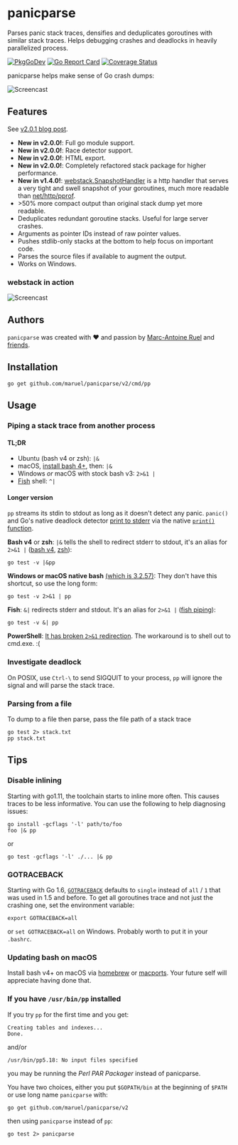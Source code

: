 # panicparse

Parses panic stack traces, densifies and deduplicates goroutines with similar
stack traces. Helps debugging crashes and deadlocks in heavily parallelized
process.

[![PkgGoDev](https://pkg.go.dev/badge/github.com/maruel/panicparse/v2/stack)](https://pkg.go.dev/github.com/maruel/panicparse/v2/stack)
[![Go Report Card](https://goreportcard.com/badge/github.com/maruel/panicparse/v2)](https://goreportcard.com/report/github.com/maruel/panicparse/v2)
[![Coverage Status](https://codecov.io/gh/maruel/panicparse/graph/badge.svg)](https://codecov.io/gh/maruel/panicparse)


panicparse helps make sense of Go crash dumps:

![Screencast](https://raw.githubusercontent.com/wiki/maruel/panicparse/parse.gif "Screencast")


## Features

See [v2.0.1 blog post](https://maruel.ca/post/panicparse-2.0.1/).

   * **New in v2.0.0!**: Full go module support.
   * **New in v2.0.0!**: Race detector support.
   * **New in v2.0.0!**: HTML export.
   * **New in v2.0.0!**: Completely refactored stack package for higher
     performance.
   * **New in v1.4.0!**:
     [webstack.SnapshotHandler](https://pkg.go.dev/github.com/maruel/panicparse/v2/stack/webstack#SnapshotHandler)
     is a http handler that serves a very tight and swell snapshot of your
     goroutines, much more readable than
     [net/http/pprof](https://golang.org/pkg/net/http/pprof).
   * &gt;50% more compact output than original stack dump yet more readable.
   * Deduplicates redundant goroutine stacks. Useful for large server crashes.
   * Arguments as pointer IDs instead of raw pointer values.
   * Pushes stdlib-only stacks at the bottom to help focus on important code.
   * Parses the source files if available to augment the output.
   * Works on Windows.


### webstack in action

![Screencast](https://raw.githubusercontent.com/wiki/maruel/panicparse/panicparse_webstack.gif "Screencast")


## Authors

`panicparse` was created with ❤️️ and passion by [Marc-Antoine
Ruel](https://github.com/maruel) and
[friends](https://github.com/maruel/panicparse/graphs/contributors).


## Installation

    go get github.com/maruel/panicparse/v2/cmd/pp


## Usage

### Piping a stack trace from another process

#### TL;DR

   * Ubuntu (bash v4 or zsh): `|&`
   * macOS, [install bash 4+](README.md#updating-bash-on-macos), then: `|&`
   * Windows _or_ macOS with stock bash v3: `2>&1 |`
   * [Fish](http://fishshell.com/) shell: `^|`


#### Longer version

`pp` streams its stdin to stdout as long as it doesn't detect any panic.
`panic()` and Go's native deadlock detector [print to
stderr](https://golang.org/src/runtime/panic1.go) via the native [`print()`
function](https://golang.org/pkg/builtin/#print).


**Bash v4** or **zsh**: `|&` tells the shell to redirect stderr to stdout,
it's an alias for `2>&1 |` ([bash
v4](https://www.gnu.org/software/bash/manual/bash.html#Pipelines),
[zsh](http://zsh.sourceforge.net/Doc/Release/Shell-Grammar.html#Simple-Commands-_0026-Pipelines)):

    go test -v |&pp


**Windows or macOS native bash** [(which is
3.2.57)](http://meta.ath0.com/2012/02/05/apples-great-gpl-purge/): They don't
have this shortcut, so use the long form:

    go test -v 2>&1 | pp


**Fish**: `&|` redirects stderr and stdout. It's an alias for `2>&1 |` 
([fish piping](https://fishshell.com/docs/current/index.html#piping)):

    go test -v &| pp


**PowerShell**: [It has broken `2>&1` redirection](https://connect.microsoft.com/PowerShell/feedback/details/765551/in-powershell-v3-you-cant-redirect-stderr-to-stdout-without-generating-error-records). The workaround is to shell out to cmd.exe. :(


### Investigate deadlock

On POSIX, use `Ctrl-\` to send SIGQUIT to your process, `pp` will ignore
the signal and will parse the stack trace.


### Parsing from a file

To dump to a file then parse, pass the file path of a stack trace

    go test 2> stack.txt
    pp stack.txt


## Tips

### Disable inlining

Starting with go1.11, the toolchain starts to inline more often. This causes
traces to be less informative. You can use the following to help diagnosing
issues:

    go install -gcflags '-l' path/to/foo
    foo |& pp

or

    go test -gcflags '-l' ./... |& pp


### GOTRACEBACK

Starting with Go 1.6, [`GOTRACEBACK`](https://golang.org/pkg/runtime/) defaults
to `single` instead of `all` / `1` that was used in 1.5 and before. To get all
goroutines trace and not just the crashing one, set the environment variable:

    export GOTRACEBACK=all

or `set GOTRACEBACK=all` on Windows. Probably worth to put it in your `.bashrc`.


### Updating bash on macOS

Install bash v4+ on macOS via [homebrew](http://brew.sh) or
[macports](https://www.macports.org/). Your future self will appreciate having
done that.


### If you have `/usr/bin/pp` installed

If you try `pp` for the first time and you get:

    Creating tables and indexes...
    Done.

and/or

    /usr/bin/pp5.18: No input files specified

you may be running the _Perl PAR Packager_ instead of panicparse.

You have two choices, either you put `$GOPATH/bin` at the beginning of `$PATH`
or use long name `panicparse` with:

    go get github.com/maruel/panicparse/v2

then using `panicparse` instead of `pp`:

    go test 2> panicparse
